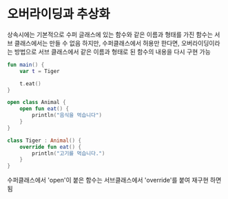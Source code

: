 # 오버라이딩과 추상화

상속시에는 기본적으로 수퍼 글래스에 있는 함수와 같은 이름과 형태를 가진 함수는 서브 클래스에서는 만들 수 없음
하지만, 수퍼클래스에서 허용만 한다면, 오버라이딩이라는 방법으로
서브 클래스에서 같은 이름과 형태로 된 함수의 내용을 다시 구현 가능

```kotlin
fun main() {
    var t = Tiger

    t.eat()
}

open class Animal {
    open fun eat() { 
        println("음식을 먹습니다")
    }
}

class Tiger : Animal() {
    override fun eat() {
        println("고기를 먹습니다.")
    }
}
```

수퍼클래스에서 'open'이 붙은 함수는
서브클래스에서 'override'를 붙여 재구현 하면 됨